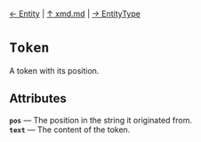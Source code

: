 [&#8592; Entity](xmd--entity.md) | [&#8593; xmd.md](xmd.md) | [&#8594; EntityType](xmd--entitytype.md)
# `Token`

A token with its position.


## Attributes
**`pos`** &#8213; The position in the string it originated from.  
**`text`** &#8213; The content of the token.  
